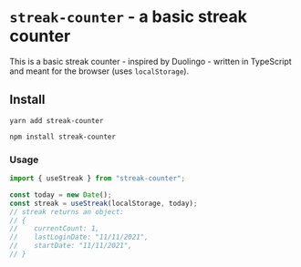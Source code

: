 # `streak-counter` - a basic streak counter

This is a basic streak counter - inspired by Duolingo - written in TypeScript and meant for the browser (uses `localStorage`).

## Install

```shell
yarn add streak-counter
```

```shell
npm install streak-counter
```

### Usage

```typescript
import { useStreak } from "streak-counter";

const today = new Date();
const streak = useStreak(localStorage, today);
// streak returns an object:
// {
//    currentCount: 1,
//    lastLoginDate: "11/11/2021",
//    startDate: "11/11/2021",
// }
```
